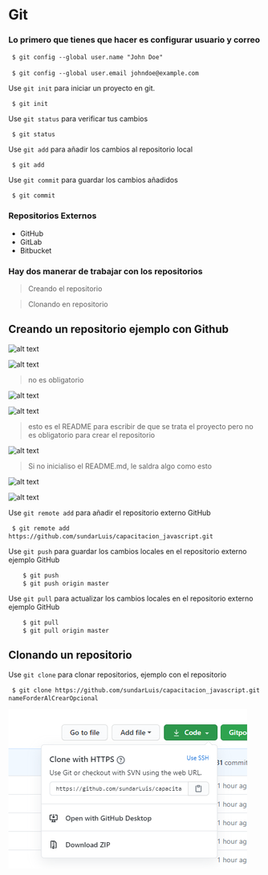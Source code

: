 # Git
### Lo primero que tienes que hacer es configurar usuario y correo
```
 $ git config --global user.name "John Doe"

 $ git config --global user.email johndoe@example.com
```
Use `git init` para iniciar un proyecto en git.
```
 $ git init
```
Use `git status` para verificar tus cambios
```
 $ git status
```
Use `git add` para añadir los cambios al repositorio local
```
 $ git add
```
Use `git commit` para guardar los cambios añadidos
```
 $ git commit
```
### Repositorios Externos 
- GitHub
- GitLab
- Bitbucket
### Hay dos manerar de trabajar con los repositorios 
> Creando el repositorio

> Clonando en repositorio

## Creando un repositorio ejemplo con Github
![alt text](https://docs.github.com/assets/images/help/repository/repo-create.png)

![alt text](https://docs.github.com/assets/images/help/repository/create-repository-name.png)
> no es obligatorio

![alt text](https://docs.github.com/assets/images/help/repository/create-repository-desc.png)

![alt text](https://docs.github.com/assets/images/help/repository/create-repository-public-private.png)

> esto es el README para escribir de que se trata el proyecto
> pero no es obligatorio para crear el repositorio

![alt text](https://docs.github.com/assets/images/help/repository/initialize-with-readme.png)

>Si no inicialiso el README.md, le saldra algo como esto

![alt text](https://d186loudes4jlv.cloudfront.net/git/images/github_new_repo3.png)

![alt text](https://docs.github.com/assets/images/help/repository/create-repository-button.png)

Use `git remote add` para añadir el repositorio externo GitHub
```
 $ git remote add https://github.com/sundarLuis/capacitacion_javascript.git

```
Use `git push` para guardar los cambios locales en el repositorio externo ejemplo GitHub
```
    $ git push
    $ git push origin master
```
Use `git pull` para actualizar los cambios locales en el repositorio externo ejemplo GitHub
```
    $ git pull
    $ git pull origin master
```
## Clonando un repositorio
Use `git clone` para clonar repositorios, ejemplo con el repositorio
```
 $ git clone https://github.com/sundarLuis/capacitacion_javascript.git nameForderAlCrearOpcional
```
![alt text](https://github.com/sundarLuis/capacitacion_javascript/blob/master/13_git/img/clonando.PNG?raw=true)